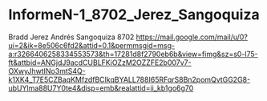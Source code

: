 # InformeN-1_8702_Jerez_Sangoquiza
Bradd Jerez 
Andrés Sangoquiza
8702
https://mail.google.com/mail/u/0?ui=2&ik=8e506c6fd2&attid=0.1&permmsgid=msg-a:r3266406258334553573&th=17281d8f2790eb6b&view=fimg&sz=s0-l75-ft&attbid=ANGjdJ9acdCUBLFKjOZzM2OZZFE2b007v7-OXwyJhwtINo3mtS4Q-k1XK4_T7E5CZBaqKMfzdfBCIkqBYALL788I65RFqrS8Bn2pomQvtGG2G8-ubUYlma88U7Y0te4&disp=emb&realattid=ii_kb1go6g70

 
